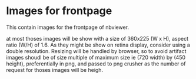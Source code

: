 # Images for frontpage

This contain images for the frontpage of nbviewer. 

at most thoses images will be show with a size of 360x225 (W x H), aspect ratio
(W/H) of 1.6.  As they might be show on retina display, consider using a double
resolution.  Resizing will be handled by browser, so to avoid artifact images
shoudl be of size multiple of maximum size ie (720 width) by (450 height),
preferentially in png, and passed to png crusher as the number of request for
thoses images will be heigh.



